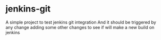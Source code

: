# jenkins-git
A simple project to test jenkins git integration
And it should be triggered by any change
adding some other changes to see if will make a new build on jenkins
